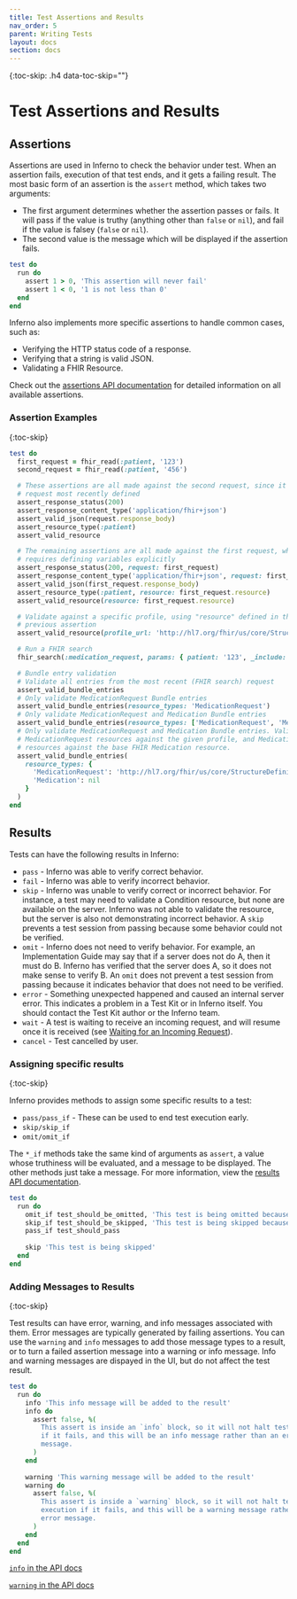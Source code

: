 ```yaml
---
title: Test Assertions and Results
nav_order: 5
parent: Writing Tests
layout: docs
section: docs
---
```

{:toc-skip: .h4 data-toc-skip=""}

# Test Assertions and Results
## Assertions
Assertions are used in Inferno to check the behavior under test. When an
assertion fails, execution of that test ends, and it gets a failing result. The
most basic form of an assertion is the `assert` method, which takes two
arguments:
- The first argument determines whether the assertion passes or fails. It will
  pass if the value is truthy (anything other than `false` or `nil`), and fail
  if the value is falsey (`false` or `nil`).
- The second value is the message which will be displayed if the assertion
  fails.
 
```ruby
test do
  run do
    assert 1 > 0, 'This assertion will never fail'
    assert 1 < 0, '1 is not less than 0'
  end
end
```
Inferno also implements more specific assertions to handle common cases, such as:
- Verifying the HTTP status code of a response.
- Verifying that a string is valid JSON.
- Validating a FHIR Resource.

Check out the [assertions API
documentation](/inferno-core/docs/Inferno/DSL/Assertions.html) for detailed
information on all available assertions.

### Assertion Examples
{:toc-skip}

```ruby
test do
  first_request = fhir_read(:patient, '123')
  second_request = fhir_read(:patient, '456')

  # These assertions are all made against the second request, since it was the
  # request most recently defined
  assert_response_status(200)
  assert_response_content_type('application/fhir+json')
  assert_valid_json(request.response_body)
  assert_resource_type(:patient)
  assert_valid_resource

  # The remaining assertions are all made against the first request, which
  # requires defining variables explicitly
  assert_response_status(200, request: first_request)
  assert_response_content_type('application/fhir+json', request: first_request)
  assert_valid_json(first_request.response_body)
  assert_resource_type(:patient, resource: first_request.resource)
  assert_valid_resource(resource: first_request.resource)

  # Validate against a specific profile, using "resource" defined in the
  # previous assertion
  assert_valid_resource(profile_url: 'http://hl7.org/fhir/us/core/StructureDefinition/us-core-patient')

  # Run a FHIR search
  fhir_search(:medication_request, params: { patient: '123', _include: 'MedicationRequest:medication'_ })

  # Bundle entry validation
  # Validate all entries from the most recent (FHIR search) request
  assert_valid_bundle_entries
  # Only validate MedicationRequest Bundle entries
  assert_valid_bundle_entries(resource_types: 'MedicationRequest')
  # Only validate MedicationRequest and Medication Bundle entries
  assert_valid_bundle_entries(resource_types: ['MedicationRequest', 'Medication'])
  # Only validate MedicationRequest and Medication Bundle entries. Validate
  # MedicationRequest resources against the given profile, and Medication
  # resources against the base FHIR Medication resource.
  assert_valid_bundle_entries(
    resource_types: {
      'MedicationRequest': 'http://hl7.org/fhir/us/core/StructureDefinition/us-core-medicationrequest',
      'Medication': nil
    }
  )
end
```

## Results
Tests can have the following results in Inferno:
- `pass` - Inferno was able to verify correct behavior.
- `fail` - Inferno was able to verify incorrect behavior.
- `skip` - Inferno was unable to verify correct or incorrect behavior. For
  instance, a test may need to validate a Condition resource, but none are
  available on the server. Inferno was not able to validate the resource, but
  the server is also not demonstrating incorrect behavior. A `skip` prevents a
  test session from passing because some behavior could not be verified.
- `omit` - Inferno does not need to verify behavior. For example, an
  Implementation Guide may say that if a server does not do A, then it must do
  B. Inferno has verified that the server does A, so it does not make sense to
  verify B. An `omit` does not prevent a test session from passing because it
  indicates behavior that does not need to be verified.
- `error` - Something unexpected happened and caused an internal server error.
  This indicates a problem in a Test Kit or in Inferno itself. You should
  contact the Test Kit author or the Inferno team.
- `wait` - A test is waiting to receive an incoming request, and will resume
  once it is received (see [Waiting for an Incoming
  Request](/docs/advanced-test-features/waiting-for-requests.html)).
- `cancel` - Test cancelled by user.

### Assigning specific results
{:toc-skip}

Inferno provides methods to assign some specific results to a test:
- `pass/pass_if` - These can be used to end test execution early.
- `skip/skip_if`
- `omit/omit_if`

The `*_if` methods take the same kind of arguments as `assert`, a value whose
truthiness will be evaluated, and a message to be displayed. The other methods
just take a message. For more information, view the [results API
documentation](/inferno-core/docs/Inferno/DSL/Results.html).

```ruby
test do
  run do
    omit_if test_should_be_omitted, 'This test is being omitted because...'
    skip_if test_should_be_skipped, 'This test is being skipped because...'
    pass_if test_should_pass
    
    skip 'This test is being skipped'
  end
end
```

### Adding Messages to Results
{:toc-skip}

Test results can have error, warning, and info messages associated with them.
Error messages are typically generated by failing assertions. You can use the
`warning` and `info` messages to add those message types to a result, or to turn
a failed assertion message into a warning or info message. Info and warning
messages are dispayed in the UI, but do not affect the test result.

```ruby
test do
  run do
    info 'This info message will be added to the result'
    info do
      assert false, %(
        This assert is inside an `info` block, so it will not halt test execution
        if it fails, and this will be an info message rather than an error
        message.
      )
    end
    
    warning 'This warning message will be added to the result'
    warning do
      assert false, %(
        This assert is inside a `warning` block, so it will not halt test
        execution if it fails, and this will be a warning message rather than an
        error message.
      )
    end
  end
end
```
[`info` in the API
docs](/inferno-core/docs/Inferno/Entities/Test.html#info-instance_method)

[`warning` in the API
docs](/inferno-core/docs/Inferno/Entities/Test.html#warning-instance_method)
